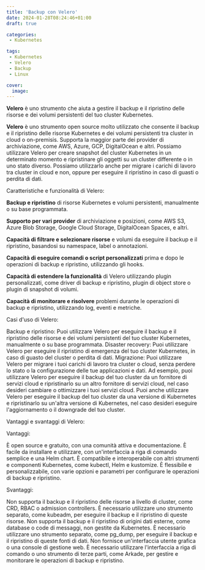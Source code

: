 ```yaml
---
title: 'Backup con Velero'
date: 2024-01-28T08:24:46+01:00
draft: true

categories:
 - Kubernetes

tags:
 - Kubernetes
 - Velero
 - Backup
 - Linux

cover:
  image: 
---
```


**Velero** è uno strumento che aiuta a gestire il backup e il ripristino delle risorse e dei volumi persistenti del tuo cluster Kubernetes.




**Velero** è uno strumento open source molto utilizzato che consente il backup e il ripristino delle risorse Kubernetes e dei volumi persistenti tra cluster in cloud o on-premisis. Supporta la maggior parte dei provider di archiviazione, come AWS, Azure, GCP, DigitalOcean e altri. 
Possiamo utilizzare Velero per creare snapshot del cluster Kubernetes in un determinato momento e ripristinare gli oggetti su un cluster differente o in uno stato diverso. Possiamo utilizzarlo anche per migrare i carichi di lavoro tra cluster in cloud e non, oppure per eseguire il ripristino in caso di guasti o perdita di dati.


Caratteristiche e funzionalità di Velero:

**Backup e ripristino** di risorse Kubernetes e volumi persistenti, manualmente o su base programmata.

**Supporto per vari provider** di archiviazione e posizioni, come AWS S3, Azure Blob Storage, Google Cloud Storage, DigitalOcean Spaces, e altri.

**Capacità di filtrare e selezionare risorse** e volumi da eseguire il backup e il ripristino, basandosi su namespace, label o annotazioni.

**Capacità di eseguire comandi o script personalizzati** prima e dopo le operazioni di backup e ripristino, utilizzando gli hooks.

**Capacità di estendere la funzionalità** di Velero utilizzando plugin personalizzati, come driver di backup e ripristino, plugin di object store o plugin di snapshot di volumi.

**Capacità di monitorare e risolvere** problemi durante le operazioni di backup e ripristino, utilizzando log, eventi e metriche.

Casi d'uso di Velero:

Backup e ripristino: Puoi utilizzare Velero per eseguire il backup e il ripristino delle risorse e dei volumi persistenti del tuo cluster Kubernetes, manualmente o su base programmata.
Disaster recovery: Puoi utilizzare Velero per eseguire il ripristino di emergenza del tuo cluster Kubernetes, in caso di guasto del cluster o perdita di dati.
Migrazione: Puoi utilizzare Velero per migrare i tuoi carichi di lavoro tra cluster o cloud, senza perdere lo stato o la configurazione delle tue applicazioni e dati. Ad esempio, puoi utilizzare Velero per eseguire il backup del tuo cluster da un fornitore di servizi cloud e ripristinarlo su un altro fornitore di servizi cloud, nel caso desideri cambiare o ottimizzare i tuoi servizi cloud. Puoi anche utilizzare Velero per eseguire il backup del tuo cluster da una versione di Kubernetes e ripristinarlo su un'altra versione di Kubernetes, nel caso desideri eseguire l'aggiornamento o il downgrade del tuo cluster.


Vantaggi e svantaggi di Velero:

Vantaggi:

È open source e gratuito, con una comunità attiva e documentazione.
È facile da installare e utilizzare, con un'interfaccia a riga di comando semplice e una Helm chart.
È compatibile e interoperabile con altri strumenti e componenti Kubernetes, come kubectl, Helm e kustomize.
È flessibile e personalizzabile, con varie opzioni e parametri per configurare le operazioni di backup e ripristino.

Svantaggi:

Non supporta il backup e il ripristino delle risorse a livello di cluster, come CRD, RBAC o admission controllers. È necessario utilizzare uno strumento separato, come kubeadm, per eseguire il backup e il ripristino di queste risorse.
Non supporta il backup e il ripristino di origini dati esterne, come database o code di messaggi, non gestite da Kubernetes. È necessario utilizzare uno strumento separato, come pg_dump, per eseguire il backup e il ripristino di queste fonti di dati.
Non fornisce un'interfaccia utente grafica o una console di gestione web. È necessario utilizzare l'interfaccia a riga di comando o uno strumento di terze parti, come Arkade, per gestire e monitorare le operazioni di backup e ripristino.


